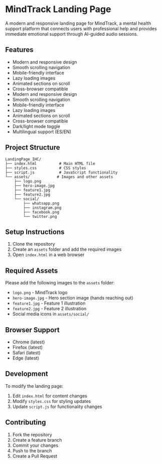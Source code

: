 # MindTrack Landing Page

A modern and responsive landing page for MindTrack, a mental health support platform that connects users with professional help and provides immediate emotional support through AI-guided audio sessions.

## Features

- Modern and responsive design
- Smooth scrolling navigation
- Mobile-friendly interface
- Lazy loading images
- Animated sections on scroll
- Cross-browser compatible
- Modern and responsive design
- Smooth scrolling navigation
- Mobile-friendly interface
- Lazy loading images
- Animated sections on scroll
- Cross-browser compatible
- Dark/light mode toggle
- Multilingual support (ES/EN)

## Project Structure

```
LandingPage_IHC/
├── index.html          # Main HTML file
├── styles.css          # CSS styles
├── script.js           # JavaScript functionality
└── assets/            # Images and other assets
    ├── logo.png
    ├── hero-image.jpg
    ├── feature1.jpg
    ├── feature2.jpg
    └── social/
        ├── whatsapp.png
        ├── instagram.png
        ├── facebook.png
        └── twitter.png
```

## Setup Instructions

1. Clone the repository
2. Create an `assets` folder and add the required images
3. Open `index.html` in a web browser

## Required Assets

Please add the following images to the `assets` folder:

- `logo.png` - MindTrack logo
- `hero-image.jpg` - Hero section image (hands reaching out)
- `feature1.jpg` - Feature 1 illustration
- `feature2.jpg` - Feature 2 illustration
- Social media icons in `assets/social/`

## Browser Support

- Chrome (latest)
- Firefox (latest)
- Safari (latest)
- Edge (latest)

## Development

To modify the landing page:

1. Edit `index.html` for content changes
2. Modify `styles.css` for styling updates
3. Update `script.js` for functionality changes

## Contributing

1. Fork the repository
2. Create a feature branch
3. Commit your changes
4. Push to the branch
5. Create a Pull Request 
